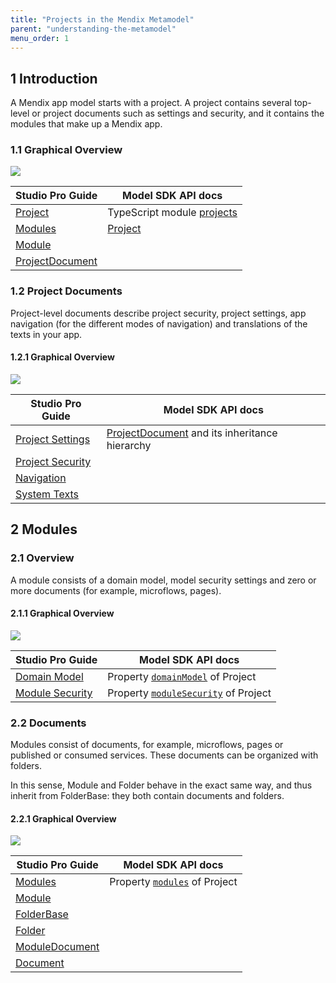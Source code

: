 ```yaml
---
title: "Projects in the Mendix Metamodel"
parent: "understanding-the-metamodel"
menu_order: 1
---
```


## 1 Introduction

A Mendix app model starts with a project. A project contains several top-level or project documents such as settings and security, and it contains the modules that make up a Mendix app.

### 1.1 Graphical Overview

![](attachments/16057002/16842800.svg)

Studio Pro Guide | Model SDK API docs
-|-
[Project](/refguide/project) |TypeScript module [projects](https://apidocs.rnd.mendix.com/modelsdk/latest/modules/projects.html)
[Modules](/refguide/modules) |[Project](https://apidocs.rnd.mendix.com/modelsdk/latest/classes/projects.project.html)
|[Module](https://apidocs.rnd.mendix.com/modelsdk/latest/classes/projects.module.html)
|[ProjectDocument](https://apidocs.rnd.mendix.com/modelsdk/latest/classes/projects.projectdocument.html)

### 1.2 Project Documents

Project-level documents describe project security, project settings, app navigation (for the different modes of navigation) and translations of the texts in your app.

#### 1.2.1 Graphical Overview

![](attachments/16057002/16842801.svg)

Studio Pro Guide | Model SDK API docs
-|-
[Project Settings](/refguide/project-settings) |[ProjectDocument](https://apidocs.rnd.mendix.com/modelsdk/latest/classes/projects.projectdocument.html) and its inheritance hierarchy
[Project Security](/refguide/project-security) |
[Navigation](/refguide/navigation) |
[System Texts](/refguide/system-texts) |

## 2 Modules

### 2.1 Overview

A module consists of a domain model, model security settings and zero or more documents (for example, microflows, pages).

#### 2.1.1 Graphical Overview

![](attachments/16057002/18582255.svg)

Studio Pro Guide | Model SDK API docs
-|-
[Domain Model](/refguide/domain-model) | Property [`domainModel`](https://apidocs.rnd.mendix.com/modelsdk/latest/classes/projects.module.html#domainmodel) of Project
[Module Security](/refguide/module-security) | Property [`moduleSecurity`](https://apidocs.rnd.mendix.com/modelsdk/latest/classes/projects.module.html#modulesecurity) of Project

### 2.2 Documents

Modules consist of documents, for example, microflows, pages or published or consumed services. These documents can be organized with folders.

In this sense, Module and Folder behave in the exact same way, and thus inherit from FolderBase: they both contain documents and folders.

#### 2.2.1 Graphical Overview

![](attachments/16057002/18582254.svg)

Studio Pro Guide | Model SDK API docs
-|-
[Modules](/refguide/modules) |Property [`modules`](https://apidocs.rnd.mendix.com/modelsdk/latest/classes/projects.project.html#modules) of Project
|[Module](https://apidocs.rnd.mendix.com/modelsdk/latest/classes/projects.module.html)
|[FolderBase](https://apidocs.rnd.mendix.com/modelsdk/latest/classes/projects.folderbase.html)
|[Folder](https://apidocs.rnd.mendix.com/modelsdk/latest/classes/projects.folder.html)
|[ModuleDocument](https://apidocs.rnd.mendix.com/modelsdk/latest/classes/projects.moduledocument.html)
|[Document](https://apidocs.rnd.mendix.com/modelsdk/latest/classes/projects.document.html)
